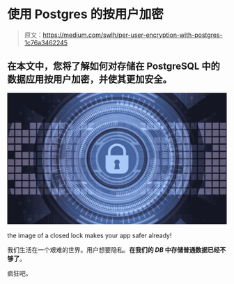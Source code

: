 # 使用 Postgres 的按用户加密

> 原文：<https://medium.com/swlh/per-user-encryption-with-postgres-1c76a3462245>

## 在本文中，您将了解如何对存储在 PostgreSQL 中的数据应用按用户加密，并使其更加安全。

![](img/85b4667d538d5d919c3cafe6cb9fab14.png)

the image of a closed lock makes your app safer already!

我们生活在一个艰难的世界。用户想要隐私。**在我们的 *DB* 中存储普通数据已经不够了**。

疯狂吧。